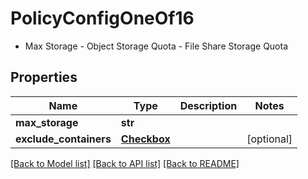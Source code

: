 # PolicyConfigOneOf16

- Max Storage - Object Storage Quota - File Share Storage Quota 

## Properties
Name | Type | Description | Notes
------------ | ------------- | ------------- | -------------
**max_storage** | **str** |  | 
**exclude_containers** | [**Checkbox**](Checkbox.md) |  | [optional] 

[[Back to Model list]](../README.md#documentation-for-models) [[Back to API list]](../README.md#documentation-for-api-endpoints) [[Back to README]](../README.md)


